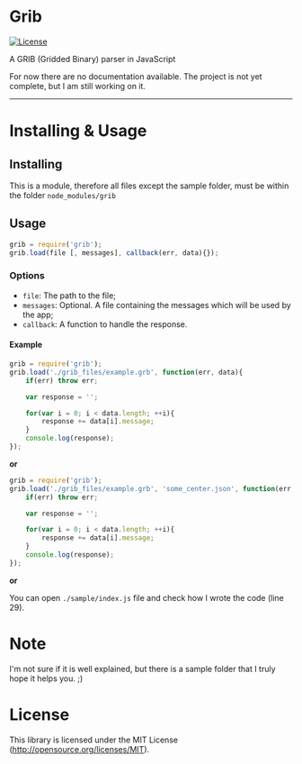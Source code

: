 # Grib
[![License](https://poser.pugx.org/laravel/framework/license.svg)](http://opensource.org/licenses/MIT)

A GRIB (Gridded Binary) parser in JavaScript

For now there are no documentation available.
The project is not yet complete, but I am still working on it.

----

# Installing & Usage

## Installing

This is a module, therefore all files except the sample folder, must be within the folder `node_modules/grib`

## Usage

```javascript
grib = require('grib');
grib.load(file [, messages], callback(err, data){});
```

### Options
- `file`: The path to the file;
- `messages`: Optional. A file containing the messages which will be used by the app;
- `callback`: A function to handle the response.

#### Example
```javascript
grib = require('grib');
grib.load('./grib_files/example.grb', function(err, data){
    if(err) throw err;

    var response = '';

    for(var i = 0; i < data.length; ++i){
        response += data[i].message;
    }
    console.log(response);
});
```

**or**

```javascript
grib = require('grib');
grib.load('./grib_files/example.grb', 'some_center.json', function(err, data){
    if(err) throw err;

    var response = '';

    for(var i = 0; i < data.length; ++i){
        response += data[i].message;
    }
    console.log(response);
});
```
**or**

You can open `./sample/index.js` file and check how I wrote the code (line 29).

# Note
I'm not sure if it is well explained, but there is a sample folder that I truly hope it helps you. ;)

# License
This library is licensed under the MIT License (http://opensource.org/licenses/MIT).
